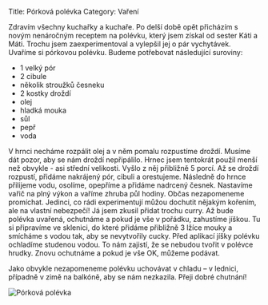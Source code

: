 Title: Pórková polévka
Category: Vaření

Zdravím všechny kuchařky a kuchaře. Po delší době opět přicházím s novým
nenáročným receptem na polévku, který jsem získal od sester Káti a Máti.
Trochu jsem zaexperimentoval a vylepšil jej o pár vychytávek. Uvaříme si
pórkovou polévku. Budeme potřebovat následující suroviny:

- 1 velký pór
- 2 cibule
- několik stroužků česneku
- 2 kostky droždí
- olej
- hladká mouka
- sůl
- pepř
- voda

V hrnci necháme rozpálit olej a v něm pomalu rozpustíme droždí. Musíme
dát pozor, aby se nám droždí nepřipálilo. Hrnec jsem tentokrát použil
menší než obvykle - asi střední velikosti. Vyšlo z něj přibližně 5
porcí. Až se droždí rozpustí, přidáme nakrájený pór, cibuli a
orestujeme. Následně do hrnce přilijeme vodu, osolíme, opepříme a
přidáme nadrcený česnek. Nastavíme vařič na plný výkon a vaříme zhruba
půl hodiny. Občas nezapomeneme promíchat. Jedinci, co rádi experimentují
můžou dochutit nějakým kořením, ale na vlastní nebezpečí! Já jsem zkusil
přidat trochu curry. Až bude polévka uvařená, ochutnáme a pokud je vše v
pořádku, zahustíme jíškou. Tu si připravíme ve sklenici, do které
přidáme přibližně 3 lžíce mouky a smícháme s vodou tak, aby se
nevytvořily cucky. Před aplikací jíšky polévku ochladíme studenou vodou.
To nám zajistí, že se nebudou tvořit v polévce hrudky. Znovu ochutnáme a
pokud je vše OK, můžeme podávat.

Jako obvykle nezapomeneme polévku uchovávat v chladu – v lednici,
případně v zimě na balkóně, aby se nám nezkazila. Přeji dobré chutnání!

![Pórková polévka]({filename}images/porkova-polevka.jpg)
